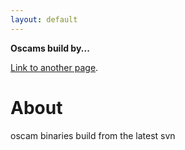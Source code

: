 ```yaml
---
layout: default
---
```


**Oscams build by...**

[Link to another page](./oscams).

# About

oscam binaries build from the latest svn

